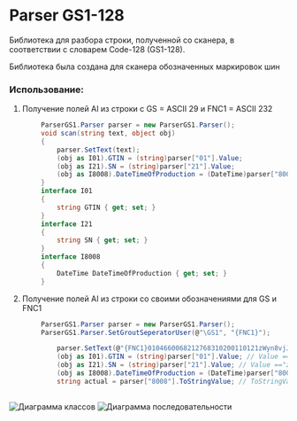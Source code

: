 # Parser GS1-128

Библиотека для разбора строки, полученной со сканера, в соответствии с словарем Code-128 (GS1-128).

Библиотека была создана для сканера обозначенных маркировок шин

### Использование:

1. Получение полей AI из строки с GS = ASCII 29 и FNC1 = ASCII 232
```C#
        ParserGS1.Parser parser = new ParserGS1.Parser();
        void scan(string text, object obj)
        {
            parser.SetText(text);
            (obj as I01).GTIN = (string)parser["01"].Value;
            (obj as I21).SN = (string)parser["21"].Value;
            (obj as I8008).DateTimeOfProduction = (DateTime)parser["8008"].Value;
        }
        interface I01
        {
            string GTIN { get; set; }
        }
        interface I21 
        {
            string SN { get; set; }
        }
        interface I8008 
        {
            DateTime DateTimeOfProduction { get; set; }
        }
```
2. Получение полей AI из строки со своими обозначениями для GS и FNC1
```C#
        ParserGS1.Parser parser = new ParserGS1.Parser();
        ParserGS1.Parser.SetGroutSeperatorUser(@"\GS1", "{FNC1}");

            parser.SetText(@"{FNC1}0104660068212768310200110121zWyn8vjJ2rp0u\GS18008990101111230");
            (obj as I01).GTIN = (string)parser["01"].Value; // Value == "046600682127683102001101"
            (obj as I21).SN = (string)parser["21"].Value; // Value =="zWyn8vjJ2rp0u"
            (obj as I8008).DateTimeOfProduction = (DateTime)parser["8008"].Value; // Value == new DateTime(1999, 01, 01, 11, 12, 30)
            string actual = parser["8008"].ToStringValue; // ToStringValue == "990101111230"
              
```
![Диаграмма классов](http://service-debug.ru/Content/ParserGS1_128_1.png)
![Диаграмма последовательности](http://service-debug.ru/Content/ParserGS1_128_2.png)